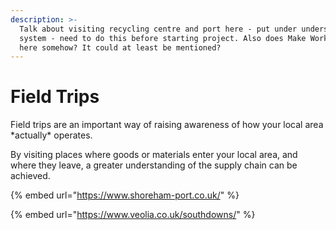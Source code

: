 ```yaml
---
description: >-
  Talk about visiting recycling centre and port here - put under understanding
  system - need to do this before starting project. Also does Make Works fit in
  here somehow? It could at least be mentioned?
---
```


# Field Trips

Field trips are an important way of raising awareness of how your local area \*actually\* operates.

By visiting places where goods or materials enter your local area, and where they leave, a greater understanding of the supply chain can be achieved.



{% embed url="https://www.shoreham-port.co.uk/" %}



{% embed url="https://www.veolia.co.uk/southdowns/" %}

